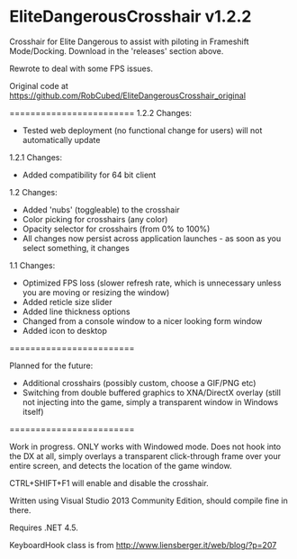 EliteDangerousCrosshair v1.2.2
=======================

Crosshair for Elite Dangerous to assist with piloting in Frameshift Mode/Docking. Download in the 'releases' section above.

Rewrote to deal with some FPS issues.

Original code at https://github.com/RobCubed/EliteDangerousCrosshair_original

========================
1.2.2 Changes:

 - Tested web deployment (no functional change for users) will not automatically update
 
1.2.1 Changes:

 - Added compatibility for 64 bit client

1.2 Changes:

 - Added 'nubs' (toggleable) to the crosshair
 - Color picking for crosshairs (any color)
 - Opacity selector for crosshairs (from 0% to 100%)
 - All changes now persist across application launches - as soon as you select something, it changes

1.1 Changes:

- Optimized FPS loss (slower refresh rate, which is unnecessary unless you are moving or resizing the window)
- Added reticle size slider
- Added line thickness options
- Changed from a console window to a nicer looking form window
- Added icon to desktop

========================

Planned for the future:

- Additional crosshairs (possibly custom, choose a GIF/PNG etc)
- Switching from double buffered graphics to XNA/DirectX overlay (still not injecting into the game, simply a transparent window in Windows itself)

========================

Work in progress. ONLY works with Windowed mode. Does not hook into the DX at all, simply overlays a transparent click-through frame over your entire screen, and detects the location of the game window.

CTRL+SHIFT+F1 will enable and disable the crosshair.

Written using Visual Studio 2013 Community Edition, should compile fine in there.

Requires .NET 4.5.

KeyboardHook class is from http://www.liensberger.it/web/blog/?p=207
